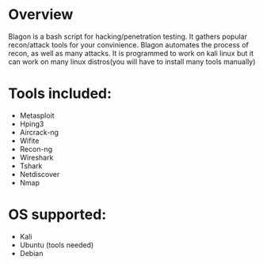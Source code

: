 # Overview
Blagon is a bash script for hacking/penetration testing. 
It gathers popular recon/attack tools for your convinience. 
Blagon automates the process of recon, as well as many attacks.
It is programmed to work on kali linux but it can work on many linux distros(you will have to install many tools manually)

# Tools included:
 - Metasploit
 - Hping3
 - Aircrack-ng
 - Wifite
 - Recon-ng
 - Wireshark
 - Tshark
 - Netdiscover
 - Nmap

# OS supported:
 - Kali
 - Ubuntu (tools needed)
 - Debian
